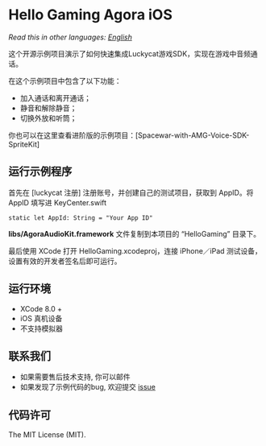 # Hello Gaming Agora iOS

*Read this in other languages: [English](README.md)*

这个开源示例项目演示了如何快速集成Luckycat游戏SDK，实现在游戏中音频通话。

在这个示例项目中包含了以下功能：

- 加入通话和离开通话；
- 静音和解除静音；
- 切换外放和听筒；

你也可以在这里查看进阶版的示例项目：[Spacewar-with-AMG-Voice-SDK-SpriteKit]



## 运行示例程序
首先在 [luckycat 注册] 注册账号，并创建自己的测试项目，获取到 AppID。将 AppID 填写进 KeyCenter.swift

```
static let AppId: String = "Your App ID"
```
**libs/AgoraAudioKit.framework** 文件复制到本项目的 “HelloGaming” 目录下。

最后使用 XCode 打开 HelloGaming.xcodeproj，连接 iPhone／iPad 测试设备，设置有效的开发者签名后即可运行。

## 运行环境
* XCode 8.0 +
* iOS 真机设备
* 不支持模拟器

## 联系我们

- 如果需要售后技术支持, 你可以邮件 
- 如果发现了示例代码的bug, 欢迎提交 [issue](https://github.com/sdk-dev-lc/Luckycat-gaming-iOS/issues)

## 代码许可

The MIT License (MIT).
